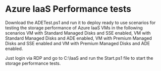 # Azure IaaS Performance tests

Download the ADETest.ps1 and run it to deploy ready to use scenarios for testing the storage performance of Azure IaaS VMs in the following scenarios VM with Standard Managed Disks and SSE enabled, VM with Standard Managed Disks and ADE enabled, VM with Premium Managed Disks and SSE enabled and VM with Premium Managed Disks and ADE enabled.

Just login via RDP and go to C:\IaaS and run the Start.ps1 file to start the storage performance tests.
